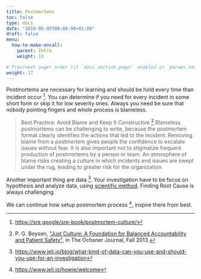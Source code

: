 ```yaml
---
title: Postmortems
toc: false
type: docs
date: "2019-05-05T00:00:00+01:00"
draft: false
menu:
  how-to-make-oncall:
    parent: Intro
    weight: 13

# Prev/next pager order (if `docs_section_pager` enabled in `params.toml`)
weight: 17
---
```


Postmortems are necessary for learning and should be hold every time than incident occur [^1]. You can determine if you need for every incident in some short form or skip it for low severity ones. Always you need be sure that nobody pointing fingers and whole process is blameless.

> Best Practice: Avoid Blame and Keep It Constructive [^Boy13]
> Blameless postmortems can be challenging to write, because the postmortem format clearly identifies the actions that led to the incident. Removing blame from a postmortem gives people the confidence to escalate issues without fear. It is also important not to stigmatize frequent production of postmortems by a person or team. An atmosphere of blame risks creating a culture in which incidents and issues are swept under the rug, leading to greater risk for the organization

Another important thing are data [^2]. Your investigation have to be focus on hypothesis and analyze data, using [scientific method](https://en.wikipedia.org/wiki/Scientific_method). Finding Root Cause is always challenging.

We can continue how setup postmortem process [^3], inspire there from best.

[^1]: <https://sre.google/sre-book/postmortem-culture/>
[^2]: https://www.jeli.io/blog/what-kind-of-data-can-you-use-and-should-you-use-for-an-investigation
[^3]: https://www.jeli.io/howie/welcome
[^Boy13]: P. G. Boysen, ["Just Culture: A Foundation for Balanced Accountability and Patient Safety"](https://www.ncbi.nlm.nih.gov/pmc/articles/PMC3776518/), in The Ochsner Journal, Fall 2013.
